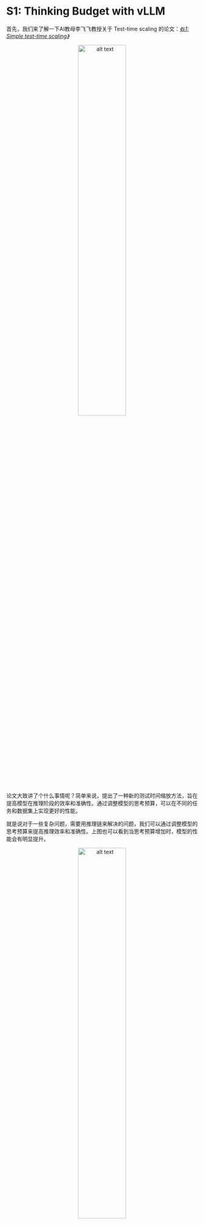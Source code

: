 # S1: Thinking Budget with vLLM

首先，我们来了解一下AI教母李飞飞教授关于 Test-time scaling 的论文：[*《s1: Simple test-time scaling》*](http://arxiv.org/abs/2501.19393)

<div align='center'>
    <img src="./images/image-1.png" alt="alt text" width="50%">
</div>

论文大致讲了个什么事情呢？简单来说，提出了一种新的测试时间缩放方法，旨在提高模型在推理阶段的效率和准确性。通过调整模型的思考预算，可以在不同的任务和数据集上实现更好的性能。

就是说对于一些复杂问题，需要用推理链来解决的问题，我们可以通过调整模型的思考预算来提高推理效率和准确性。上图也可以看到当思考预算增加时，模型的性能会有明显提升。

<div align='center'>
    <img src="./images/image-2.png" alt="alt text" width="50%">
</div>

插一句题外话，论文中判断问题难易程度的方式是通过让 Qwen2.5-32B-Instruct 模型回答问题，答对的问题就是简单问题，答错的就是复杂问题。

<div align='center'>
    <img src="./images/image-3.png" alt="alt text" width="50%">
</div>


论文也做了消融实验来探讨，在未满足思考预算时插入一些不同的特定词（如：Wait！）对模型最终性能的影响。结果表明，插入特定词可以有效地引导模型进行更深入的思考，并且“Wait，Wait”的效果最好。

## 代码实现

我们使用 vLLM 来实现模型的思考预算。vLLM 是一个高性能的推理引擎，支持大规模语言模型的高效推理。以下为代码实现的步骤：

> 考虑到部分同学配置环境可能会遇到一些问题，我们在 ucloud 平台准备了环境镜像，点击下方链接并直接创建 ucloud 示例即可。 xxxxxxxxxx

<div align='center'>
    <img src="./images/thinking-budget.png" alt="alt text" width="80%">
</div>

左侧为不使用思考预算的推理过程，右侧为使用思考预算的推理过程。可以看到，使用思考预算后，模型会在推理过程中插入特定词来引导模型进行更深入的思考。

以下为核心代码实现，完整代码请参考 [*s1.py*](./s1.py)

```python
def run_thinking_budget_sample(llm_model, tokenizer, user_input, thinking_budget):
    input_text = build_input(user_input, tokenizer)
    input_token_count = count_token(input_text, tokenizer)

    iteration_count= 0
    max_token = input_token_count + thinking_budget

    sampling_params = SamplingParams(
        temperature=0.7,
        max_tokens=4096,
        skip_special_tokens=False
    )

    think_token_count = 0

    while True:

        wait_sampling_params = SamplingParams(
            temperature=0.7,
            max_tokens=thinking_budget - think_token_count,
            stop='</think>',
            skip_special_tokens=False
        )

        outputs = llm_model.generate(
            input_text,
            wait_sampling_params
        )
        total_token, think_token_count = count_thinking_token(outputs, tokenizer)

        print(f'第{iteration_count}次迭代，思考token数：{think_token_count}')

        if think_token_count > thinking_budget:
            break
        input_text = total_token + "\nWait!\n"

        # \nWait a moment. Was there any loophole in my thought just now?!\n
        # \nWait!\n

        iteration_count += 1

    final_outputs = llm_model.generate(
        outputs[0].prompt + outputs[0].outputs[0].text + "\n</think>\n",
        sampling_params
    )   
    
    total_content = final_outputs[0].prompt + final_outputs[0].outputs[0].text
    thinking_content = total_content.split("<think>")[-1].split("</think>")[0]

    print(total_content)

    print(f"迭代次数：{iteration_count}, 输入token数：{input_token_count}, 思考token数：{count_token(thinking_content, tokenizer)}, 总token数：{count_token(total_content, tokenizer)}")
```

首先是要定义一个函数 `run_thinking_budget_sample`，该函数接收模型、tokenizer、用户输入和思考预算作为参数。然后构建输入文本并计算输入的 token 数量。

因为`max_tokens` 参数是指生成的最大 token 数量，所以我们需要计算输入文本的 token 数量，并将其与思考预算相加，得到 `max_token = thinking_budget - think_token_count`。如果思考 token 数量超过了思考预算，就停止迭代。另外还需要在 `SamplingParams` 中设置 `stop` 参数为 `</think>`，这样模型在生成文本时会在遇到 `</think>` 时停止生成。

```python
wait_sampling_params = SamplingParams(
    temperature=0.7,
    max_tokens=thinking_budget - think_token_count,
    stop='</think>',
    skip_special_tokens=False
)
```

另外还需要在每次迭代中，使用 `llm_model.generate` 方法生成文本，并计算思考 token 数量。如果思考 token 数量超过了思考预算，就停止迭代。否则，将生成的文本添加到输入文本中，并在文本末尾添加 `\nWait!\n`，以引导模型进行更深入的思考。

```python
while True:
    wait_sampling_params = SamplingParams(
        temperature=0.7,
        max_tokens=thinking_budget - think_token_count,
        stop='</think>',
        skip_special_tokens=False
    )

    outputs = llm_model.generate(
        input_text,
        wait_sampling_params
    )
    total_token, think_token_count = count_thinking_token(outputs, tokenizer)

    print(f'第{iteration_count}次迭代，思考token数：{think_token_count}')

    if think_token_count > thinking_budget:
        break
    input_text = total_token + "\nWait!\n"

    # \nWait a moment. Was there any loophole in my thought just now?!\n
    # \nWait!\n

    iteration_count += 1
```

当达到思考预算后，使用 `llm_model.generate` 方法生成最终的输出文本，并将其打印出来。最后输出迭代次数、输入 token 数量、思考 token 数量和总 token 数量。

```python
final_outputs = llm_model.generate(
    outputs[0].prompt + outputs[0].outputs[0].text + "\n</think>\n",
    sampling_params
)   

total_content = final_outputs[0].prompt + final_outputs[0].outputs[0].text
thinking_content = total_content.split("<think>")[-1].split("</think>")[0]

print(total_content)

print(f"迭代次数：{iteration_count}, 输入token数：{input_token_count}, 思考token数：{count_token(thinking_content, tokenizer)}, 总token数：{count_token(total_content, tokenizer)}")
```

此时我们还需要另外一个 `SamplingParams` 对象来设置最终生成文本的参数。`max_tokens` 参数设置为 4096，模型根据思考过程进行总结最后得出答案，这个过程也需要很多tokn，此时设置为多少都可以，通常设置为一个较大的值即可。

```python
sampling_params = SamplingParams(
    temperature=0.7,
    max_tokens=4096,
    skip_special_tokens=False
)
```

以上为核心代码实现，完整代码请参考 [*s1.py*](./s1.py)。在实际使用中，可以根据具体的任务和数据集调整思考预算和其他参数，以获得更好的性能。

## 结果分析

使用思考预算后，模型在推理过程中能够更深入地思考问题，从而提高了推理效率和准确性。但是也发现了一些有趣的现象。

例如，在某些情况下，就算插入了`Wait!`，模型并不会按照论文中所示进行多种不同方式尝试解答，或是反思之前的思考过程是否正确。而且还会出现模型在思考过程中重复生成相同的内容，导致思考 token 数量超过思考预算的情况。

<div align='center'>
    <img src="./images/image-4.png" alt="alt text" width="70%">
</div>

当然，也有可能本身测试的模型只有14B参数，导致其在思考过程中的能力受到限制。

经过测试下来，有可能强行使用特定词（如：Wait!）来引导模型进行更深入的思考，可能会促使模型产生 “一条道走到黑” 的想法。

部分实验测试记录在 [*output*](./output/) 中。